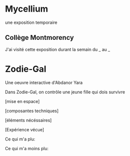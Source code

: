# Mycellium
une exposition temporaire
## Collège Montmorency
J'ai visité cette exposition durant la semain du _ au _
# Zodie-Gal
Une oeuvre interactive d'Abdanor Yara

Dans Zodie-Gal, on contrôle une jeune fille qui dois survivre 

[mise en espace]

[composantes techniques]

[éléments nécéssaires]


[Expérience vécue]

Ce qui m'a plu:

Ce qui m'a moins plu:
